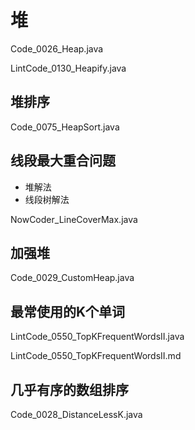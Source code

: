 # 堆

Code_0026_Heap.java

LintCode_0130_Heapify.java

## 堆排序

Code_0075_HeapSort.java

## 线段最大重合问题

- 堆解法
- 线段树解法

NowCoder_LineCoverMax.java

## 加强堆

Code_0029_CustomHeap.java

## 最常使用的K个单词

LintCode_0550_TopKFrequentWordsII.java

LintCode_0550_TopKFrequentWordsII.md

## 几乎有序的数组排序

Code_0028_DistanceLessK.java
